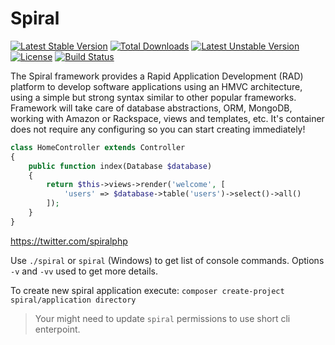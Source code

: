 # Spiral 
[![Latest Stable Version](https://poser.pugx.org/spiral/application/v/stable)](https://packagist.org/packages/spiral/application) [![Total Downloads](https://poser.pugx.org/spiral/application/downloads)](https://packagist.org/packages/spiral/application) [![Latest Unstable Version](https://poser.pugx.org/spiral/application/v/unstable)](https://packagist.org/packages/spiral/application) [![License](https://poser.pugx.org/spiral/application/license)](https://packagist.org/packages/spiral/application)
[![Build Status](https://travis-ci.org/spiral/application.svg?branch=master)](https://travis-ci.org/spiral/application)

The Spiral framework provides a Rapid Application Development (RAD) platform to develop software applications using an HMVC architecture, using a simple but strong syntax similar to other popular frameworks. Framework will take care of database abstractions, ORM, MongoDB, working with Amazon or Rackspace, views and templates, etc. It's container does not require any configuring so you can start creating immediately!

```php
class HomeController extends Controller
{
    public function index(Database $database)
    {
        return $this->views->render('welcome', [
            'users' => $database->table('users')->select()->all()
        ]);
    }
}
```

https://twitter.com/spiralphp

Use `./spiral` or `spiral` (Windows) to get list of console commands. Options `-v` and `-vv` used to get more details.

To create new spiral application execute: `composer create-project spiral/application directory`
> Your might need to update `spiral` permissions to use short cli enterpoint.
